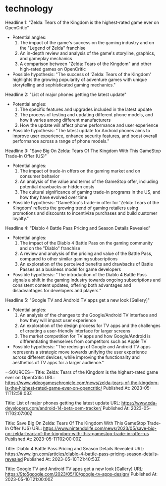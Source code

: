 # technology

Headline 1: "Zelda: Tears of the Kingdom is the highest-rated game ever on OpenCritic"
- Potential angles:
    1. The impact of the game's success on the gaming industry and on the "Legend of Zelda" franchise
    2. An in-depth review and analysis of the game's storyline, graphics, and gameplay mechanics 
    3. A comparison between "Zelda: Tears of the Kingdom" and other high-rated games on OpenCritic 
- Possible hypothesis: "The success of 'Zelda: Tears of the Kingdom' highlights the growing popularity of adventure games with unique storytelling and sophisticated gaming mechanics."

Headline 2: "List of major phones getting the latest update"
- Potential angles:
    1. The specific features and upgrades included in the latest update 
    2. The process of testing and updating different phone models, and how it varies among different manufacturers 
    3. How the update will affect phone performance and user experience 
- Possible hypothesis: "The latest update for Android phones aims to improve user experience, enhance security features, and boost overall performance across a range of phone models."

Headline 3: "Save Big On Zelda: Tears Of The Kingdom With This GameStop Trade-In Offer (US)"
- Potential angles:
    1. The impact of trade-in offers on the gaming market and on consumer behavior 
    2. An analysis of the value and terms of the GameStop offer, including potential drawbacks or hidden costs 
    3. The cultural significance of gaming trade-in programs in the US, and how they have evolved over time 
- Possible hypothesis: "GameStop's trade-in offer for 'Zelda: Tears of the Kingdom' reflects the growing trend of gaming retailers using promotions and discounts to incentivize purchases and build customer loyalty."

Headline 4: "Diablo 4 Battle Pass Pricing and Season Details Revealed"
- Potential angles:
    1. The impact of the Diablo 4 Battle Pass on the gaming community and on the "Diablo" franchise 
    2. A review and analysis of the pricing and value of the Battle Pass, compared to other similar gaming subscriptions 
    3. An exploration of the perceived benefits and drawbacks of Battle Passes as a business model for game developers 
- Possible hypothesis: "The introduction of the Diablo 4 Battle Pass signals a shift in the gaming industry towards ongoing subscriptions and consistent content updates, offering both advantages and disadvantages for developers and players."

Headline 5: "Google TV and Android TV apps get a new look [Gallery]"
- Potential angles:
    1. An analysis of the changes to the Google/Android TV interface and how they will impact user experience 
    2. An exploration of the design process for TV apps and the challenges of creating a user-friendly interface for larger screens 
    3. The market competition for TV apps and how Google/Android is differentiating themselves from competitors such as Apple TV 
- Possible hypothesis: "The redesign of Google and Android TV apps represents a strategic move towards unifying the user experience across different devices, while improving the functionality and aesthetics of TV apps for a larger audience."

--SOURCES--
Title: Zelda: Tears of the Kingdom is the highest-rated game ever on OpenCritic
URL: https://www.videogameschronicle.com/news/zelda-tears-of-the-kingdom-is-the-highest-rated-game-ever-on-opencritic/
Published At: 2023-05-11T12:58:03Z

Title: List of major phones getting the latest update
URL: https://www.xda-developers.com/android-14-beta-oem-tracker/
Published At: 2023-05-11T02:07:00Z

Title: Save Big On Zelda: Tears Of The Kingdom With This GameStop Trade-In Offer (US)
URL: https://www.nintendolife.com/news/2023/05/save-big-on-zelda-tears-of-the-kingdom-with-this-gamestop-trade-in-offer-us
Published At: 2023-05-11T02:00:00Z

Title: Diablo 4 Battle Pass Pricing and Season Details Revealed
URL: https://www.ign.com/articles/diablo-4-battle-pass-pricing-season-details-revealed
Published At: 2023-05-10T21:40:53Z

Title: Google TV and Android TV apps get a new look [Gallery]
URL: https://9to5google.com/2023/05/10/google-tv-apps-design/
Published At: 2023-05-10T21:00:00Z

